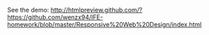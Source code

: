 See the demo: http://htmlpreview.github.com/?https://github.com/wenzx94/IFE-homework/blob/master/Responsive%20Web%20Design/index.html
